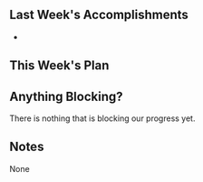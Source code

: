## Last Week's Accomplishments

- 

## This Week's Plan



## Anything Blocking?

There is nothing that is blocking our progress yet.

## Notes

None
